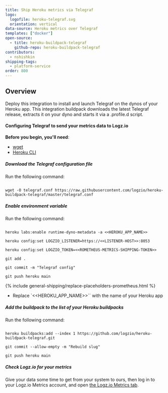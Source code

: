 ```yaml
---
title: Ship Heroku metrics via Telegraf
logo:
  logofile: heroku-telegraf.svg
  orientation: vertical
data-source: Heroku metrics over Telegraf
templates: ["docker"]
open-source:
  - title: heroku-buildpack-telegraf
    github-repo: heroku-buildpack-telegraf
contributors:
  - nshishkin
shipping-tags:
  - platform-service
order: 800
---
```


## Overview

Deploy this integration to install and launch Telegraf on the dynos of your Heroku app. This integration buildpack downloads the latest Telegraf release, extracts it on your dyno and starts it via a .profile.d script.

#### Configuring Telegraf to send your metrics data to Logz.io

**Before you begin, you'll need**:

* [wget](https://www.gnu.org/software/wget/)
* [Heroku CLI](https://devcenter.heroku.com/articles/heroku-cli#download-and-install)

<div class="tasklist">

##### Download the Telegraf configuration file

Run the following command:

``` shell

wget -O telegraf.conf https://raw.githubusercontent.com/logzio/heroku-buildpack-telegraf/master/telegraf.conf

```

##### Enable environment variable

Run the following command:

``` shell

heroku labs:enable runtime-dyno-metadata -a <<HEROKU_APP_NAME>>

heroku config:set LOGZIO_LISTENER=https://<<LISTENER-HOST>>:8053   

heroku config:set LOGZIO_TOKEN=<<ROMETHEUS-METRICS-SHIPPING-TOKEN>>

git add .

git commit -m "Telegraf config" 

git push heroku main

```

{% include general-shipping/replace-placeholders-prometheus.html %}
* Replace `<<HEROKU_APP_NAME>>`` with the name of your Heroku app

##### Add the buildpack to the list of your Heroku buildpacks

Run the following command:

``` shell

heroku buildpacks:add --index 1 https://github.com/logzio/heroku-buildpack-telegraf.git

git commit --allow-empty -m "Rebuild slug"

git push heroku main

```

##### Check Logz.io for your metrics

Give your data some time to get from your system to ours, then log in to your Logz.io Metrics account, and open [the Logz.io Metrics tab](https://app.logz.io/#/dashboard/metrics/).


</div>
